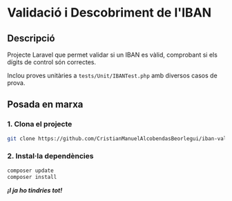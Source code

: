 # Validació i Descobriment de l'IBAN

## Descripció
Projecte Laravel que permet validar si un IBAN es vàlid, comprobant si els dígits de control són correctes.

Inclou proves unitàries a `tests/Unit/IBANTest.php` amb diversos casos de prova.

## Posada en marxa

### 1. Clona el projecte
```bash
git clone https://github.com/CristianManuelAlcobendasBeorlegui/iban-validator
```

### 2. Instal·la dependències
```bash
composer update 
composer install
```

**_¡I ja ho tindries tot!_**